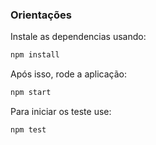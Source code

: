 ### Orientações
Instale as dependencias usando:
```sh
npm install
```

Após isso, rode a aplicação:
```sh
npm start
```

Para iniciar os teste use:
```sh
npm test
```
